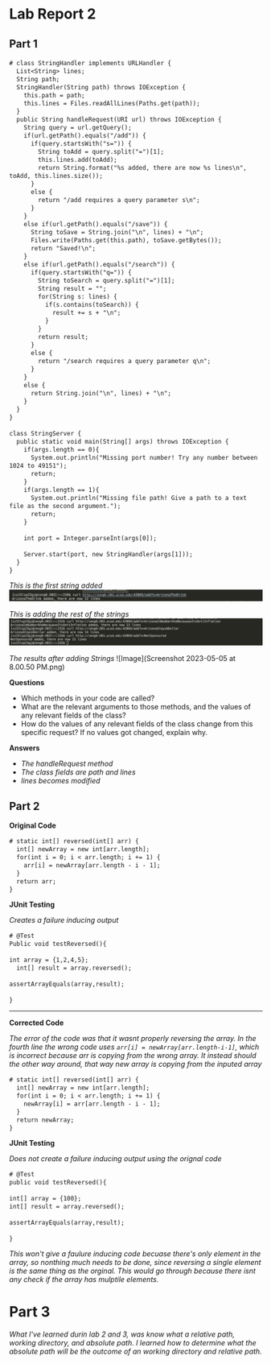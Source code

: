 # Lab Report 2


## Part 1


```
# class StringHandler implements URLHandler {
  List<String> lines;
  String path;
  StringHandler(String path) throws IOException {
    this.path = path;
    this.lines = Files.readAllLines(Paths.get(path));
  }
  public String handleRequest(URI url) throws IOException {
    String query = url.getQuery();
    if(url.getPath().equals("/add")) {
      if(query.startsWith("s=")) {
        String toAdd = query.split("=")[1];
        this.lines.add(toAdd);
        return String.format("%s added, there are now %s lines\n", toAdd, this.lines.size());
      }
      else {
        return "/add requires a query parameter s\n";
      }
    }
    else if(url.getPath().equals("/save")) {
      String toSave = String.join("\n", lines) + "\n";
      Files.write(Paths.get(this.path), toSave.getBytes());
      return "Saved!\n";
    }
    else if(url.getPath().equals("/search")) {
      if(query.startsWith("q=")) {
        String toSearch = query.split("=")[1];
        String result = "";
        for(String s: lines) {
          if(s.contains(toSearch)) {
            result += s + "\n";
          }
        }
        return result;
      }
      else {
        return "/search requires a query parameter q\n";
      }
    }
    else {
      return String.join("\n", lines) + "\n";
    }
  }
}

class StringServer {
  public static void main(String[] args) throws IOException {
    if(args.length == 0){
      System.out.println("Missing port number! Try any number between 1024 to 49151");
      return;
    }
    if(args.length == 1){
      System.out.println("Missing file path! Give a path to a text file as the second argument.");
      return;
    }

    int port = Integer.parseInt(args[0]);

    Server.start(port, new StringHandler(args[1]));
  }
}

```

*This is the first string added*
![Image](firstaddition.png)

*This is adding the rest of the strings*
![Image](secondAddition.png)

*The results after adding Strings*
![Image](Screenshot 2023-05-05 at 8.00.50 PM.png)

**Questions**

* Which methods in your code are called?
* What are the relevant arguments to those methods, and the values of any relevant fields of the class?
* How do the values of any relevant fields of the class change from this specific request? If no values got changed, explain why.

**Answers**

* *The handleRequest method*
* *The class fields are path and lines*
* *lines becomes modified*


## Part 2

**Original Code**

  ```
  # static int[] reversed(int[] arr) {
    int[] newArray = new int[arr.length];
    for(int i = 0; i < arr.length; i += 1) {
      arr[i] = newArray[arr.length - i - 1];
    }
    return arr;
  }
  ```
  
  
  **JUnit Testing**
  
  *Creates a failure inducing output*
  ```
  # @Test
  Public void testReversed(){
  
  int array = {1,2,4,5};
    int[] result = array.reversed();
  
  assertArrayEquals(array,result);
  
  }
  ```
*** 
**Corrected Code**

*The error of the code was that it wasnt properly reversing the array. In the fourth line the wrong code uses `arr[i] = newArray[arr.length-i-1]`, which is incorrect because arr is copying from the wrong array. It instead should the other way around, that way new array is copying from the inputed array*

  ```
  # static int[] reversed(int[] arr) {
    int[] newArray = new int[arr.length];
    for(int i = 0; i < arr.length; i += 1) {
      newArray[i] = arr[arr.length - i - 1];
    }
    return newArray;
  }
  ```
  
  
  
  
  **JUnit Testing**
  
  *Does not create a failure inducing output using the orignal code*
  
  ```
  # @Test
  public void testReversed(){
  
  int[] array = {100};
  int[] result = array.reversed();
  
  assertArrayEquals(array,result);
  
  }
  ```
  *This won't give a faulure inducing code becuase there's only element in the array, so nonthing much needs to be done, since reversing a single element is the same thing as the orginal. This would go through because there isnt any check if the array has mulptile elements.*


# Part 3

*What I've learned durin lab 2 and 3, was know what a relative path, working directory, and absolute path. I learned how to determine what the absolute path will be the outcome of an working directory and relative path.*
